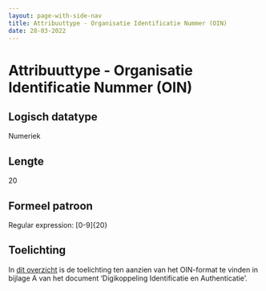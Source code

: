 ```yaml
---
layout: page-with-side-nav
title: Attribuuttype - Organisatie Identificatie Nummer (OIN)
date: 28-03-2022
---
```


# Attribuuttype - Organisatie Identificatie Nummer (OIN)

## Logisch datatype
Numeriek

## Lengte
20

## Formeel patroon
Regular expression: [0-9]{20}

## Toelichting
In [dit overzicht](https://www.logius.nl/diensten/digikoppeling/documentatie) is de toelichting ten aanzien van het OIN-format te vinden in bijlage A van het document ‘Digikoppeling Identificatie en Authenticatie’.
